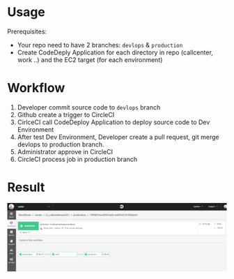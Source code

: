 # Usage
Prerequisites:
* Your repo need to have 2 branches: `devlops` & `production`
* Create CodeDeply Application for each directory in repo (callcenter, work ..) and the EC2 target (for each environment)
# Workflow
1. Developer commit source code to `devlops` branch
1. Github create a trigger to CircleCI
1. CirlceCI call CodeDeploy Application to deploy source code to Dev Environment
1. After test Dev Environment, Developer create a pull request, git merge devlops to production branch.
1. Administrator approve in CircleCI
1. CircleCI process job in production branch
# Result
![screenshot for instruction](1.png)

